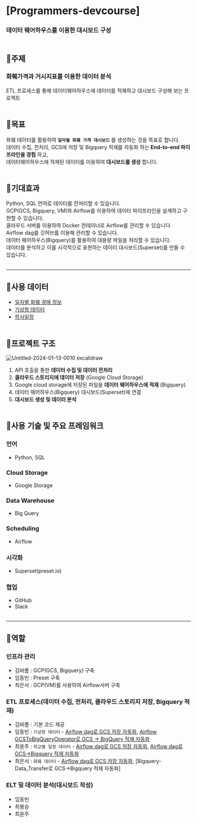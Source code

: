 # [Programmers-devcourse]
### 데이터 웨어하우스를 이용한 대시보드 구성<br><br>
## 🌻주제<br>
### 화훼가격과 거시지표를 이용한 데이터 분석
ETL 프로세스를 통해 데이터웨어하우스에 데이터를 적재하고 대시보드 구성해 보는 프로젝트
<br/>
<br/>
## 🌻목표
화훼 데이터를 활용하여 __`일자별 화훼 가격 대시보드`__ 를 생성하는 것을 목표로 합니다.<br>
데이터 수집, 전처리, GCS에 저장 및 Bigquery 적재를 자동화 하는 __End-to-end 파이프라인을 경험__ 하고, <br>
데이터웨어하우스에 적재된 데이터를 이용하여 __대시보드를 생성__ 합니다.<br><br>
## 🌻기대효과
Python, SQL 언어로 데이터를 전처리할 수 있습니다.<br>
GCP(GCS, Bigquery, VM)와 Airflow를 이용하여 데이터 파이프라인을 설계하고 구현할 수 있습니다.<br>
클라우드 서버를 이용하여 Docker 컨테이너로 Airflow를 관리할 수 있습니다.<br>
Airflow dag를 깃허브를 이용해 관리할 수 있습니다.<br>
데이터 웨어하우스(Bigquery)를 활용하여 대용량 파일을 처리할 수  있습니다.<br>
데이터를 분석하고 이를 시각적으로 표현하는 데이터 대시보드(Superset)를 만들 수 있습니다.<br><br>

------------

## 🌼사용 데이터
- [일자별 화훼 경매 정보](https://flower.at.or.kr/api/apiOpenInfo.do) <br>
- [기상청 데이터](https://data.kma.go.kr/data/grnd/selectAsosRltmList.do?pgmNo=36&tabNo=2) <br>
- [학사일정](https://open.neis.go.kr/portal/data/service/selectServicePage.do?page=1&rows=10&sortColumn=&sortDirection=&infId=OPEN17220190722175038389180&infSeq=2)<br><br>
## 🌼프로젝트 구조
![Untitled-2024-01-13-0010 excalidraw](https://github.com/es3442/ETL_Airflow_Flower/assets/77157003/7ddc9160-e4d9-49e1-8b72-7a76dbc02976)<br>
1. API 호출을 통한 __데이터 수집 및 데이터 전처리__
2. __클라우드 스토리지에 데이터 저장__ (Google Cloud Storage)
3. Google cloud storage에 저장된 파일을 __데이터 웨어하우스에 적재__ (Bigquery)
4. 데이터 웨어하우스(Bigquery) 대시보드(Superset)에 연결
5. __대시보드 생성 및 데이터 분석__ <br><br>
## 🌼사용 기술 및 주요 프레임워크
### 언어
- Python, SQL
### Cloud Storage
- Google Storage<br>
### Data Warehouse
- Big Query<br>
### Scheduling
- Airflow<br>
### 시각화
- Superset(preset.io)<br>
### 협업
- GitHub
- Slack<br><br>

-----------
## 🫵역할
### 인프라 관리
- 김바롬 : GCP(GCS, Bigquery) 구축
- 임동빈 : Preset 구축
- 최은서 : GCP(VM)를 사용하여 Airflow서버 구축
### ETL 프로세스(데이터 수집, 전처리, 클라우드 스토리지 저장, Bigquery 적재)
- 김바롬 : 기본 코드 제공
- 임동빈 : `기상청 데이터` - [Airflow dag로 GCS 저장 자동화](https://github.com/es3442/ETL_Airflow_Flower/blob/main/dags/weather_api_etl.py), [Airflow GCSToBigQueryOperator로 GCS -> BigQuery 적재 자동화](https://github.com/es3442/ETL_Airflow_Flower/blob/main/dags/weather_bucket_to_BQ.py)
- 최윤주 : `학교별 일정 데이터` - [Airflow dag로 GCS 저장 자동화](dags/academic_calendar_API_to_GCS.py), [Airflow dag로 GCS->Bigquery 적재 자동화](dags/EventScheduleGCSToBigQuery.py)
- 최은서 : `화훼 데이터` - [Airflow dag로 GCS 저장 자동화](https://github.com/es3442/ETL_Airflow_Flower/blob/main/dags/fetch_and_upload_dag_final.py), [Bigquery-Data_Transfer로 GCS->Bigquery 적재 자동화]
### ELT 및 데이터 분석(대시보드 작성)
- 임동빈 
- 최봉승
- 최윤주
